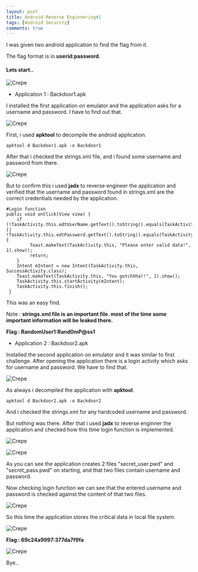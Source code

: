 ```yaml
---
layout: post
title: Android Reverse Enginnering#1
tags: [Android Security]
comments: true
---
```


I was given two android application to find the flag from it.

The flag format is in **userid:password**.

#### Lets start..

![Crepe](https://raw.githubusercontent.com/Masscan/masscan.github.io/master/assets/img/are1.png)

* Application 1 : Backdoor1.apk

I installed the first application on emulator and the application asks for a username and password. I have to find out that.

![Crepe](https://raw.githubusercontent.com/Masscan/masscan.github.io/master/assets/img/are2.png)

First, i used **apktool** to decompile the android application.

~~~
apktool d Backdoor1.apk -o Backdoor1
~~~

After that i checked the strings.xml file, and i found some username and password from there.

![Crepe](https://raw.githubusercontent.com/Masscan/masscan.github.io/master/assets/img/are3.png)

But to confirm this i used **jadx** to reverse engineer the application and verified that the username and password found in strings.xml are the correct credentials needed by the application.

~~~
#Login function
public void onClick(View view) {
    if (!TaskActivity.this.edtUserName.getText().toString().equals(TaskActivity.this.getResources().getString(R.string.Ustr)) || !TaskActivity.this.edtPassword.getText().toString().equals(TaskActivity.this.getResources().getString(R.string.Pstr))) {
         Toast.makeText(TaskActivity.this, "Please enter valid data!", 1).show();
         return;
    }
    Intent mIntent = new Intent(TaskActivity.this, SuccessActivity.class);
    Toast.makeText(TaskActivity.this, "You gotchhha!!", 1).show();
    TaskActivity.this.startActivity(mIntent);
    TaskActivity.this.finish();
 }
~~~

This was an easy find. 

Note : **strings.xml file is an important file. most of the time some important information will be leaked there.**

**Flag : RandomUser1:Rand0mP@ss1**

* Application 2 : Backdoor2.apk

Installed the second application on emulator and it was similar to first challenge. After opening the application there is a login activity which asks for username 
and password. We have to find that.

![Crepe](https://raw.githubusercontent.com/Masscan/masscan.github.io/master/assets/img/are4.png)

As always i decompiled the application with **apktool**.

~~~
apktool d Backdoor2.apk -o Backdoor2
~~~

And i checked the strings.xml for any hardcoded username and password.

But nothing was there. After that i used **jadx** to reverse enginner the application and checked how this time login function is implemented.

![Crepe](https://raw.githubusercontent.com/Masscan/masscan.github.io/master/assets/img/are5.png)

![Crepe](https://raw.githubusercontent.com/Masscan/masscan.github.io/master/assets/img/are6.png)

As you can see the application creates 2 files "secret_user.pwd" and "secret_pass.pwd" on starting, and that two files contain username and password.

Now checking login function we can see that the entered username and password is checked against the content of that two files.

![Crepe](https://raw.githubusercontent.com/Masscan/masscan.github.io/master/assets/img/are7.png)

So this time the application stores the critical data in local file system.

![Crepe](https://raw.githubusercontent.com/Masscan/masscan.github.io/master/assets/img/are8.png)

**Flag : 69c24a9997:377da7f9fa**

![Crepe](https://raw.githubusercontent.com/Masscan/masscan.github.io/master/assets/img/are9.png)

Bye..
